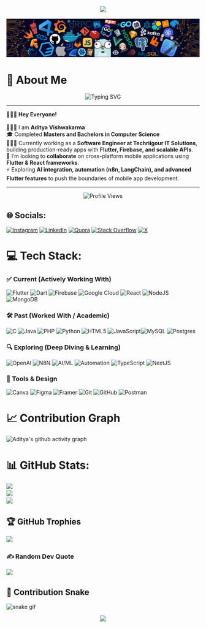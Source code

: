 <p align="center">
  <img src="https://capsule-render.vercel.app/api?type=waving&color=0e75b6&height=180&section=header&text=Aditya%20Vishwakarma&fontSize=40&fontColor=ffffff&animation=fadeIn&fontAlignY=35" />
</p>

![logo](https://github.com/imaditya-31/imaditya-31/blob/main/header1.png)

# 💫 About Me

<p align="center">
  <img src="https://readme-typing-svg.demolab.com?font=Fira+Code&weight=700&size=24&pause=1000&color=0E75B6&center=true&vCenter=true&width=800&lines=👨🏻‍💻+Flutter+Developer+%7C+Cross-Platform+Expert;🚀+1%2B+Years+Hands-on+Experience;🔥+Building+Scalable+%26+High-Performance+Apps;🎨+UI%2FUX+%26+Clean+Code+Advocate;🤝+Exploring+AI%2C+Automation+%26+Innovation" alt="Typing SVG" />
</p>

---

🙋🏻‍♂️ **Hey Everyone!** <br><br>
👨🏻‍💼 I am **Aditya Vishwakarma**<br>
🎓 Completed **Masters and Bachelors in Computer Science**<br>
👨🏻‍💻 Currently working as a **Software Engineer at Techriigour IT Solutions**, building production-ready apps with **Flutter, Firebase, and scalable APIs**.<br>
🤝 I’m looking to **collaborate** on cross-platform mobile applications using **Flutter & React frameworks**.<br>
⚡ Exploring **AI integration, automation (n8n, LangChain), and advanced Flutter features** to push the boundaries of mobile app development.<br>

---

<p align="center">
  <img src="https://komarev.com/ghpvc/?username=imaditya-31&label=Profile%20Views&color=0e75b6&style=for-the-badge" alt="Profile Views" />
</p>

## 🌐 Socials:

[![Instagram](https://img.shields.io/badge/Instagram-%23E4405F.svg?logo=Instagram&logoColor=white)](https://instagram.com/imaditya_31) [![LinkedIn](https://img.shields.io/badge/LinkedIn-%230077B5.svg?logo=linkedin&logoColor=white)](https://linkedin.com/in/https://www.linkedin.com/in/aditya-vishwakarma-0903a01b5) [![Quora](https://img.shields.io/badge/Quora-%23B92B27.svg?logo=Quora&logoColor=white)](https://quora.com/profile/https://www.quora.com/profile/Aditya-Vishwakarma-271) [![Stack Overflow](https://img.shields.io/badge/-Stackoverflow-FE7A16?logo=stack-overflow&logoColor=white)](https://stackoverflow.com/users/https://stackoverflow.com/users/20883967/aditya-vishwakarma) [![X](https://img.shields.io/badge/X-black.svg?logo=X&logoColor=white)](https://x.com/V_aditya___)

# 💻 Tech Stack:

### ✅ Current (Actively Working With)

![Flutter](https://img.shields.io/badge/Flutter-%2302569B.svg?style=for-the-badge&logo=Flutter&logoColor=white) ![Dart](https://img.shields.io/badge/dart-%230175C2.svg?style=for-the-badge&logo=dart&logoColor=white) ![Firebase](https://img.shields.io/badge/firebase-%23039BE5.svg?style=for-the-badge&logo=firebase) ![Google Cloud](https://img.shields.io/badge/GoogleCloud-%234285F4.svg?style=for-the-badge&logo=google-cloud&logoColor=white) ![React](https://img.shields.io/badge/react-%2320232a.svg?style=for-the-badge&logo=react&logoColor=%2361DAFB) ![NodeJS](https://img.shields.io/badge/node.js-6DA55F?style=for-the-badge&logo=node.js&logoColor=white) ![MongoDB](https://img.shields.io/badge/MongoDB-%234ea94b.svg?style=for-the-badge&logo=mongodb&logoColor=white)

### 🛠️ Past (Worked With / Academic)

![C](https://img.shields.io/badge/c-%2300599C.svg?style=for-the-badge&logo=c&logoColor=white) ![Java](https://img.shields.io/badge/java-%23ED8B00.svg?style=for-the-badge&logo=openjdk&logoColor=white) ![PHP](https://img.shields.io/badge/php-%23777BB4.svg?style=for-the-badge&logo=php&logoColor=white) ![Python](https://img.shields.io/badge/python-3670A0?style=for-the-badge&logo=python&logoColor=ffdd54) ![HTML5](https://img.shields.io/badge/html5-%23E34F26.svg?style=for-the-badge&logo=html5&logoColor=white) ![JavaScript](https://img.shields.io/badge/javascript-%23323330.svg?style=for-the-badge&logo=javascript&logoColor=%23F7DF1E)![MySQL](https://img.shields.io/badge/mysql-4479A1.svg?style=for-the-badge&logo=mysql&logoColor=white) ![Postgres](https://img.shields.io/badge/postgres-%23316192.svg?style=for-the-badge&logo=postgresql&logoColor=white)

### 🔍 Exploring (Deep Diving & Learning)

![OpenAI](https://img.shields.io/badge/OpenAI-%23412991.svg?style=for-the-badge&logo=openai&logoColor=white) ![N8N](https://img.shields.io/badge/n8n-%23EA4D60.svg?style=for-the-badge&logo=n8n&logoColor=white) ![AI/ML](https://img.shields.io/badge/AI%2FML-%2300C853.svg?style=for-the-badge&logo=tensorflow&logoColor=white) ![Automation](https://img.shields.io/badge/Automation-%2300ACC1.svg?style=for-the-badge&logo=zapier&logoColor=white) ![TypeScript](https://img.shields.io/badge/typescript-%23323330.svg?style=for-the-badge&logo=typescript&logoColor=%23F7DF1E) ![NextJS](https://img.shields.io/badge/Next.js-black?style=for-the-badge&logo=next.js&logoColor=white)

### 🎨 Tools & Design

![Canva](https://img.shields.io/badge/Canva-%2300C4CC.svg?style=for-the-badge&logo=Canva&logoColor=white) ![Figma](https://img.shields.io/badge/figma-%23F24E1E.svg?style=for-the-badge&logo=figma&logoColor=white) ![Framer](https://img.shields.io/badge/Framer-black?style=for-the-badge&logo=framer&logoColor=blue) ![Git](https://img.shields.io/badge/git-%23F05033.svg?style=for-the-badge&logo=git&logoColor=white) ![GitHub](https://img.shields.io/badge/github-%23121011.svg?style=for-the-badge&logo=github&logoColor=white) ![Postman](https://img.shields.io/badge/Postman-FF6C37?style=for-the-badge&logo=postman&logoColor=white)

# 📈 Contribution Graph

![Aditya's github activity graph](https://github-readme-activity-graph.vercel.app/graph?username=imaditya-31&theme=react-dark)

# 📊 GitHub Stats:

![](https://github-readme-streak-stats.herokuapp.com/?user=imaditya-31&theme=dark&hide_border=false)<br/>
![](https://github-readme-stats.vercel.app/api?username=imaditya-31&theme=dark&hide_border=false&include_all_commits=true&count_private=true)<br/>
![](https://github-readme-stats.vercel.app/api/top-langs/?username=imaditya-31&theme=dark&hide_border=false&include_all_commits=true&count_private=true&layout=compact)

## 🏆 GitHub Trophies

![](https://github-profile-trophy.vercel.app/?username=imaditya-31&theme=radical&no-frame=true&no-bg=true&margin-w=4)

### ✍️ Random Dev Quote

![](https://quotes-github-readme.vercel.app/api?type=horizontal&theme=dark)

## 🐍 Contribution Snake

![snake gif](https://github.com/imaditya-31/imaditya-31/blob/output/github-contribution-grid-snake.svg)

<p align="center">
  <img src="https://capsule-render.vercel.app/api?type=waving&color=0e75b6&height=120&section=footer" />
</p>
